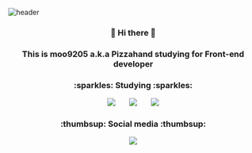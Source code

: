 ![header](https://capsule-render.vercel.app/api?type=rect&color=timeGradient&height=200&section=header&text=Welcome%20to%20my%20github&fontSize=70)

<h3 align="center"> 👋 Hi there 👋 </h3>
<h3 align="center"> This is moo9205 a.k.a Pizzahand studying for Front-end developer </h3>


  <h3 align="center"> :sparkles: Studying :sparkles:</h3> 
  <p align="center"><img src="http://img.shields.io/badge/-Javascript-F7DF1E?style=for-the-badge&logo=Javascript&logoColor=black"
        style="height : auto; margin-left : 10px; margin-right : 10px;"/>&nbsp <img src="http://img.shields.io/badge/-React-61DAFB?style=for-the-badge&logo=React&logoColor=black"
        style="height : auto; margin-left : 10px; margin-right : 10px;"/>&nbsp <img src="http://img.shields.io/badge/-Nodejs-339933?style=for-the-badge&logo=Node.js&logoColor=black"
        style="height : auto; margin-left : 10px; margin-right : 10px;"/>



  <h3 align="center">:thumbsup: Social media :thumbsup:</h3> 
  <p align="center"><a href="https://velog.io/@pizzahand/">
    <img 
        src="http://img.shields.io/badge/-Velog-00CCBB?style=for-the-badge&logo=vimeo&logoColor=white&link=https://velog.io/@pizzahand/"
        style="height : auto; margin-left : 10px; margin-right : 10px;"/>
</a>

<!--
**moo9205/moo9205** is a ✨ _special_ ✨ repository because its `README.md` (this file) appears on your GitHub profile.

Here are some ideas to get you started:

- 🔭 I’m currently working on ...
- 🌱 I’m currently learning ...
- 👯 I’m looking to collaborate on ...
- 🤔 I’m looking for help with ...
- 💬 Ask me about ...
- 📫 How to reach me: ...
- 😄 Pronouns: ...
- ⚡ Fun fact: ...
-->
